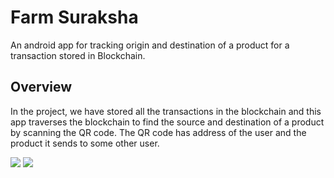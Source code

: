 # Farm Suraksha
An android app for tracking origin and destination of a product for a transaction stored in Blockchain.

## Overview

In the project, we have stored all the transactions in the blockchain and this app traverses the blockchain to find the source and destination of a product by scanning the QR code. The QR code has address of the user and the product it sends to some other user.

<img src="/images/img1.jpg"></img>
<img src="/images/img2.jpg"></img>